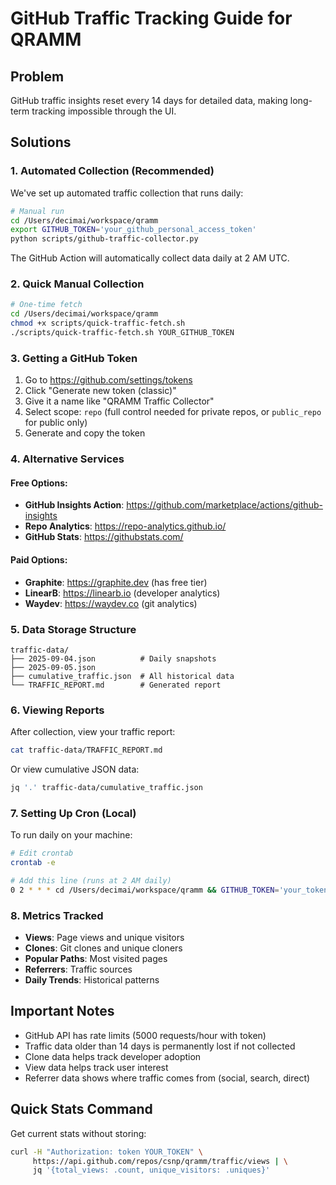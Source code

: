 # GitHub Traffic Tracking Guide for QRAMM

## Problem
GitHub traffic insights reset every 14 days for detailed data, making long-term tracking impossible through the UI.

## Solutions

### 1. Automated Collection (Recommended)

We've set up automated traffic collection that runs daily:

```bash
# Manual run
cd /Users/decimai/workspace/qramm
export GITHUB_TOKEN='your_github_personal_access_token'
python scripts/github-traffic-collector.py
```

The GitHub Action will automatically collect data daily at 2 AM UTC.

### 2. Quick Manual Collection

```bash
# One-time fetch
cd /Users/decimai/workspace/qramm
chmod +x scripts/quick-traffic-fetch.sh
./scripts/quick-traffic-fetch.sh YOUR_GITHUB_TOKEN
```

### 3. Getting a GitHub Token

1. Go to https://github.com/settings/tokens
2. Click "Generate new token (classic)"
3. Give it a name like "QRAMM Traffic Collector"
4. Select scope: `repo` (full control needed for private repos, or `public_repo` for public only)
5. Generate and copy the token

### 4. Alternative Services

#### Free Options:
- **GitHub Insights Action**: https://github.com/marketplace/actions/github-insights
- **Repo Analytics**: https://repo-analytics.github.io/
- **GitHub Stats**: https://githubstats.com/

#### Paid Options:
- **Graphite**: https://graphite.dev (has free tier)
- **LinearB**: https://linearb.io (developer analytics)
- **Waydev**: https://waydev.co (git analytics)

### 5. Data Storage Structure

```
traffic-data/
├── 2025-09-04.json          # Daily snapshots
├── 2025-09-05.json
├── cumulative_traffic.json  # All historical data
└── TRAFFIC_REPORT.md        # Generated report
```

### 6. Viewing Reports

After collection, view your traffic report:
```bash
cat traffic-data/TRAFFIC_REPORT.md
```

Or view cumulative JSON data:
```bash
jq '.' traffic-data/cumulative_traffic.json
```

### 7. Setting Up Cron (Local)

To run daily on your machine:
```bash
# Edit crontab
crontab -e

# Add this line (runs at 2 AM daily)
0 2 * * * cd /Users/decimai/workspace/qramm && GITHUB_TOKEN='your_token' python scripts/github-traffic-collector.py
```

### 8. Metrics Tracked

- **Views**: Page views and unique visitors
- **Clones**: Git clones and unique cloners  
- **Popular Paths**: Most visited pages
- **Referrers**: Traffic sources
- **Daily Trends**: Historical patterns

## Important Notes

- GitHub API has rate limits (5000 requests/hour with token)
- Traffic data older than 14 days is permanently lost if not collected
- Clone data helps track developer adoption
- View data helps track user interest
- Referrer data shows where traffic comes from (social, search, direct)

## Quick Stats Command

Get current stats without storing:
```bash
curl -H "Authorization: token YOUR_TOKEN" \
     https://api.github.com/repos/csnp/qramm/traffic/views | \
     jq '{total_views: .count, unique_visitors: .uniques}'
```